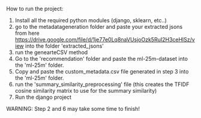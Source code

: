 How to run the project:
1) Install all the required python modules (django, sklearn, etc..)
2) go to the metadatageneration folder and paste your extracted jsons from here  https://drive.google.com/file/d/1je77e0Lq8naVUsjoOzk5RuI2H3ceHlSz/view into the folder 'extracted_jsons'
3) run the genearteCSV method
4) Go to the 'recommendation' folder and paste the ml-25m-dataset into the 'ml-25m' folder.
5) Copy and paste the custom_metadata.csv file generated in step 3 into the 'ml-25m' folder.
6) run the 'summary_similarity_preprocessing' file (this creates the TFIDF cosine similarity matrix to use for the summary similarity)
7) Run the django project

WARNING: Step 2 and 6 may take some time to finish!

